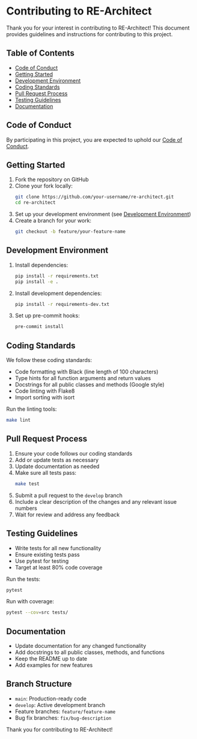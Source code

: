 # Contributing to RE-Architect

Thank you for your interest in contributing to RE-Architect! This document provides guidelines and instructions for contributing to this project.

## Table of Contents
- [Code of Conduct](#code-of-conduct)
- [Getting Started](#getting-started)
- [Development Environment](#development-environment)
- [Coding Standards](#coding-standards)
- [Pull Request Process](#pull-request-process)
- [Testing Guidelines](#testing-guidelines)
- [Documentation](#documentation)

## Code of Conduct

By participating in this project, you are expected to uphold our [Code of Conduct](CODE_OF_CONDUCT.md).

## Getting Started

1. Fork the repository on GitHub
2. Clone your fork locally:
   ```bash
   git clone https://github.com/your-username/re-architect.git
   cd re-architect
   ```
3. Set up your development environment (see [Development Environment](#development-environment))
4. Create a branch for your work:
   ```bash
   git checkout -b feature/your-feature-name
   ```

## Development Environment

1. Install dependencies:
   ```bash
   pip install -r requirements.txt
   pip install -e .
   ```

2. Install development dependencies:
   ```bash
   pip install -r requirements-dev.txt
   ```

3. Set up pre-commit hooks:
   ```bash
   pre-commit install
   ```

## Coding Standards

We follow these coding standards:

- Code formatting with Black (line length of 100 characters)
- Type hints for all function arguments and return values
- Docstrings for all public classes and methods (Google style)
- Code linting with Flake8
- Import sorting with isort

Run the linting tools:
```bash
make lint
```

## Pull Request Process

1. Ensure your code follows our coding standards
2. Add or update tests as necessary
3. Update documentation as needed
4. Make sure all tests pass:
   ```bash
   make test
   ```
5. Submit a pull request to the `develop` branch
6. Include a clear description of the changes and any relevant issue numbers
7. Wait for review and address any feedback

## Testing Guidelines

- Write tests for all new functionality
- Ensure existing tests pass
- Use pytest for testing
- Target at least 80% code coverage

Run the tests:
```bash
pytest
```

Run with coverage:
```bash
pytest --cov=src tests/
```

## Documentation

- Update documentation for any changed functionality
- Add docstrings to all public classes, methods, and functions
- Keep the README up to date
- Add examples for new features

## Branch Structure

- `main`: Production-ready code
- `develop`: Active development branch
- Feature branches: `feature/feature-name`
- Bug fix branches: `fix/bug-description`

Thank you for contributing to RE-Architect!
